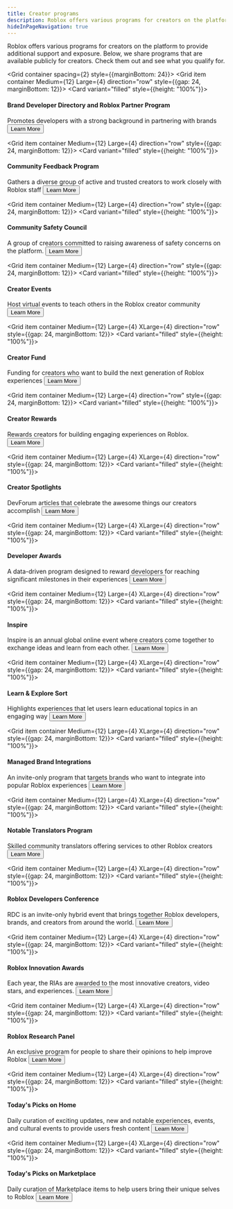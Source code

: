 ```yaml
---
title: Creator programs
description: Roblox offers various programs for creators on the platform to provide additional support and exposure. This page includes programs that are available publicly for creators. Check them out and see what you qualify for.
hideInPageNavigation: true
---
```


Roblox offers various programs for creators on the platform to provide additional support and exposure. Below, we share programs that are available publicly for creators. Check them out and see what you qualify for.

<Grid container spacing={2} style={{marginBottom: 24}}>
<Grid item container Medium={12} Large={4} direction="row" style={{gap: 24, marginBottom: 12}}>
<Grid item container wrap="nowrap" direction="column">
<Card variant="filled" style={{height: "100%"}}>
<CardContent>

<h4>Brand Developer Directory and Roblox Partner Program</h4>
<figure>
<Chip
        color="success"
        label="Status: Open"
        size="medium"
        variant="filled"/>
</figure>
<Typography variant='body1'>Promotes developers with a strong background in partnering with brands</Typography>
</CardContent>
<CardActions>
<Button href="/creator-programs/brand-developer-directory" variant="contained" color="secondary" size='large'>Learn More</Button>
</CardActions>
</Card>
</Grid>
</Grid>

<Grid item container Medium={12} Large={4} direction="row" style={{gap: 24, marginBottom: 12}}>
<Grid item container wrap="nowrap" direction="column">
<Card variant="filled" style={{height: "100%"}}>
<CardContent>

<h4>Community Feedback Program</h4>
<figure>
<Chip
        color="success"
        label="Status: Open"
        size="medium"
        variant="filled"/>
</figure>
<Typography variant='body1'>Gathers a diverse group of active and trusted creators to work closely with Roblox staff</Typography>
</CardContent>
<CardActions>
<Button href="/creator-programs/feedback" variant="contained" color="secondary" size='large'>Learn More</Button>
</CardActions>
</Card>
</Grid>
</Grid>

<Grid item container Medium={12} Large={4} direction="row" style={{gap: 24, marginBottom: 12}}>
<Grid item container wrap="nowrap" direction="column">
<Card variant="filled" style={{height: "100%"}}>
<CardContent>

<h4>Community Safety Council</h4>
<figure>
<Chip
        color="success"
        label="Status: Open"
        size="medium"
        variant="filled"/>
</figure>
<Typography variant='body1'>A group of creators committed to raising awareness of safety concerns on the platform.</Typography>
</CardContent>
<CardActions>
<Button href="/creator-programs/safety-council" variant="contained" color="secondary" size='large'>Learn More</Button>
</CardActions>
</Card>
</Grid>
</Grid>

<Grid item container Medium={12} Large={4} direction="row" style={{gap: 24, marginBottom: 12}}>
<Grid item container wrap="nowrap" direction="column">
<Card variant="filled" style={{height: "100%"}}>
<CardContent>

<h4>Creator Events</h4>
<figure>
<Chip
        color="success"
        label="Status: Open"
        size="medium"
        variant="filled"/>
</figure>
<Typography variant='body1'>Host virtual events to teach others in the Roblox creator community</Typography>
</CardContent>
<CardActions>
<Button href="/creator-programs/creator-events" variant="contained" color="secondary" size='large'>Learn More</Button>
</CardActions>
</Card>
</Grid>
</Grid>

<Grid item container Medium={12} Large={4} XLarge={4} direction="row" style={{gap: 24, marginBottom: 12}}>
<Grid item container wrap="nowrap" direction="column">
<Card variant="filled" style={{height: "100%"}}>
<CardContent>

<h4>Creator Fund</h4>
<figure>
<Chip
        color="error"
        label="Status: Closed"
        size="medium"
        variant="filled"/>
</figure>
<Typography variant='body1'>Funding for creators who want to build the next generation of Roblox experiences</Typography>
</CardContent>
<CardActions>
<Button href="/creator-fund" variant="contained" color="secondary" size='large'>Learn More</Button>
</CardActions>
</Card>
</Grid>
</Grid>

<Grid item container Medium={12} Large={4} direction="row" style={{gap: 24, marginBottom: 12}}>
<Grid item container wrap="nowrap" direction="column">
<Card variant="filled" style={{height: "100%"}}>
<CardContent>

<h4>Creator Rewards</h4>
<figure>
<Chip
        color="success"
        label="Status: Open"
        size="medium"
        variant="filled"/>
</figure>
<Typography variant='body1'>Rewards creators for building engaging experiences on Roblox.</Typography>
</CardContent>
<CardActions>
<Button href="/creator-rewards" variant="contained" color="secondary" size='large'>Learn More</Button>
</CardActions>
</Card>
</Grid>
</Grid>

<Grid item container Medium={12} Large={4} XLarge={4} direction="row" style={{gap: 24, marginBottom: 12}}>
<Grid item container wrap="nowrap" direction="column">
<Card variant="filled" style={{height: "100%"}}>
<CardContent>

<h4>Creator Spotlights</h4>
<figure>
<Chip
        color="success"
        label="Status: Open"
        size="medium"
        variant="filled"/>
</figure>
<Typography variant='body1'>DevForum articles that celebrate the awesome things our creators accomplish</Typography>
</CardContent>
<CardActions>
<Button href="/creator-programs/spotlights" variant="contained" color="secondary" size='large'>Learn More</Button>
</CardActions>
</Card>
</Grid>
</Grid>

<Grid item container Medium={12} Large={4} XLarge={4} direction="row" style={{gap: 24, marginBottom: 12}}>
<Grid item container wrap="nowrap" direction="column">
<Card variant="filled" style={{height: "100%"}}>
<CardContent>

<h4>Developer Awards</h4>
<figure>
<Chip
        color="success"
        label="Status: Open"
        size="medium"
        variant="filled"/>
</figure>
<Typography variant='body1'>A data-driven program designed to reward developers for reaching significant milestones in their experiences</Typography>
</CardContent>
<CardActions>
<Button href="/creator-programs/developer-awards" variant="contained" color="secondary" size='large'>Learn More</Button>
</CardActions>
</Card>
</Grid>
</Grid>

<Grid item container Medium={12} Large={4} XLarge={4} direction="row" style={{gap: 24, marginBottom: 12}}>
<Grid item container wrap="nowrap" direction="column">
<Card variant="filled" style={{height: "100%"}}>
<CardContent>

<h4>Inspire</h4>
<figure>
<Chip
        color="error"
        label="Status: Closed"
        size="medium"
        variant="filled"/>
</figure>
<Typography variant='body1'>Inspire is an annual global online event where creators come together to exchange ideas and learn from each other.</Typography>
</CardContent>
<CardActions>
<Button href="/creator-programs/inspire" variant="contained" color="secondary" size='large'>Learn More</Button>
</CardActions>
</Card>
</Grid>
</Grid>

<Grid item container Medium={12} Large={4} XLarge={4} direction="row" style={{gap: 24, marginBottom: 12}}>
<Grid item container wrap="nowrap" direction="column">
<Card variant="filled" style={{height: "100%"}}>
<CardContent>

<h4>Learn & Explore Sort</h4>
<figure>
<Chip
        color="success"
        label="Status: Open"
        size="medium"
        variant="filled"/>
</figure>
<Typography variant='body1'>Highlights experiences that let users learn educational topics in an engaging way</Typography>
</CardContent>
<CardActions>
<Button href="/creator-programs/learn-explore-sort" variant="contained" color="secondary" size='large'>Learn More</Button>
</CardActions>
</Card>
</Grid>
</Grid>

<Grid item container Medium={12} Large={4} XLarge={4} direction="row" style={{gap: 24, marginBottom: 12}}>
<Grid item container wrap="nowrap" direction="column">
<Card variant="filled" style={{height: "100%"}}>
<CardContent>

<h4>Managed Brand Integrations</h4>
<figure>
<Chip
        color="success"
        label="Status: Open"
        size="medium"
        variant="filled"/>
</figure>
<Typography variant='body1'>An invite-only program that targets brands who want to integrate into popular Roblox experiences</Typography>
</CardContent>
<CardActions>
<Button href="/creator-programs/managed-brand-integrations" variant="contained" color="secondary" size='large'>Learn More</Button>
</CardActions>
</Card>
</Grid>
</Grid>

<Grid item container Medium={12} Large={4} XLarge={4} direction="row" style={{gap: 24, marginBottom: 12}}>
<Grid item container wrap="nowrap" direction="column">
<Card variant="filled" style={{height: "100%"}}>
<CardContent>

<h4>Notable Translators Program</h4>
<figure>
<Chip
        color="success"
        label="Status: Open"
        size="medium"
        variant="filled"/>
</figure>
<Typography variant='body1'>Skilled community translators offering services to other Roblox creators</Typography>
</CardContent>
<CardActions>
<Button href="/creator-programs/notable-translators" variant="contained" color="secondary" size='large'>Learn More</Button>
</CardActions>
</Card>
</Grid>
</Grid>

<Grid item container Medium={12} Large={4} XLarge={4} direction="row" style={{gap: 24, marginBottom: 12}}>
<Grid item container wrap="nowrap" direction="column">
<Card variant="filled" style={{height: "100%"}}>
<CardContent>

<h4>Roblox Developers Conference</h4>
<figure>
<Chip
        color="success"
        label="Status: Open"
        size="medium"
        variant="filled"/>
</figure>
<Typography variant='body1'>RDC is an invite-only hybrid event that brings together Roblox developers, brands, and creators from around the world.</Typography>
</CardContent>
<CardActions>
<Button href="/creator-programs/rdc" variant="contained" color="secondary" size='large'>Learn More</Button>
</CardActions>
</Card>
</Grid>
</Grid>

<Grid item container Medium={12} Large={4} XLarge={4} direction="row" style={{gap: 24, marginBottom: 12}}>
<Grid item container wrap="nowrap" direction="column">
<Card variant="filled" style={{height: "100%"}}>
<CardContent>

<h4>Roblox Innovation Awards</h4>
<figure>
<Chip
        color="success"
        label="Status: Open"
        size="medium"
        variant="filled"/>
</figure>
<Typography variant='body1'>Each year, the RIAs are awarded to the most innovative creators, video stars, and experiences.</Typography>
</CardContent>
<CardActions>
<Button href="/creator-programs/innovation-awards" variant="contained" color="secondary" size='large'>Learn More</Button>
</CardActions>
</Card>
</Grid>
</Grid>

<Grid item container Medium={12} Large={4} XLarge={4} direction="row" style={{gap: 24, marginBottom: 12}}>
<Grid item container wrap="nowrap" direction="column">
<Card variant="filled" style={{height: "100%"}}>
<CardContent>

<h4>Roblox Research Panel</h4>
<figure>
<Chip
        color="success"
        label="Status: Open"
        size="medium"
        variant="filled"/>
</figure>
<Typography variant='body1'>An exclusive program for people to share their opinions to help improve Roblox</Typography>
</CardContent>
<CardActions>
<Button href="/creator-programs/research-panel" variant="contained" color="secondary" size='large'>Learn More</Button>
</CardActions>
</Card>
</Grid>
</Grid>

<Grid item container Medium={12} Large={4} XLarge={4} direction="row" style={{gap: 24, marginBottom: 12}}>
<Grid item container wrap="nowrap" direction="column">
<Card variant="filled" style={{height: "100%"}}>
<CardContent>

<h4>Today's Picks on Home</h4>
<figure>
<Chip
        color="success"
        label="Status: Open"
        size="medium"
        variant="filled"/>
</figure>
<Typography variant='body1'>Daily curation of exciting updates, new and notable experiences, events, and cultural events to provide users fresh content</Typography>
</CardContent>
<CardActions>
<Button href="/creator-programs/todays-picks-home" variant="contained" color="secondary" size='large'>Learn More</Button>
</CardActions>
</Card>
</Grid>
</Grid>

<Grid item container Medium={12} Large={4} XLarge={4} direction="row" style={{gap: 24, marginBottom: 12}}>
<Grid item container wrap="nowrap" direction="column">
<Card variant="filled" style={{height: "100%"}}>
<CardContent>

<h4>Today's Picks on Marketplace</h4>
<figure>
<Chip
        color="success"
        label="Status: Open"
        size="medium"
        variant="filled"/>
</figure>
<Typography variant='body1'>Daily curation of Marketplace items to help users bring their unique selves to Roblox</Typography>
</CardContent>
<CardActions>
<Button href="/creator-programs/todays-picks-marketplace" variant="contained" color="secondary" size='large'>Learn More</Button>
</CardActions>
</Card>
</Grid>
</Grid>
</Grid>
